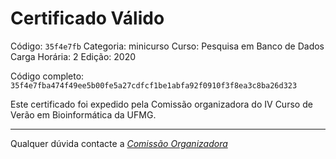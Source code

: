 # Certificado Válido

Código: `35f4e7fb`
Categoria: minicurso
Curso: Pesquisa em Banco de Dados
Carga Horária: 2
Edição: 2020


Código completo: `35f4e7fba474f49ee5b00fe5a27cdfcf1be1abfa92f0910f3f8ea3c8ba26d323`


Este certificado foi expedido pela Comissão organizadora do IV Curso de Verão em Bioinformática da UFMG.

----

Qualquer dúvida contacte a [_Comissão Organizadora_](<mailto:cursobioinfoufmg@gmail.com$subject=[Certificados]>)


